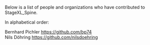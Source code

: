 Below is a list of people and organizations who have contributed to StageXL_Spine.

In alphabetical order:

Bernhard Pichler <https://github.com/bp74>  
Nils Döhring <https://github.com/nilsdoehring>  
